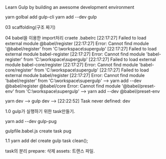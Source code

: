 Learn Gulp by building an awesome development environment

yarn golbal add gulp-cli
yarn add --dev gulp


03 scaffolding(구조 짜기)

04 babel을 이용한 import처리
craete .babelrc
[22:17:27] Failed to load external module @babel/register
[22:17:27] Error: Cannot find module '@babel/register' from 'C:\workspace\supergulp'
[22:17:27] Failed to load external module babel-register
[22:17:27] Error: Cannot find module 'babel-register' from 'C:\workspace\supergulp'
[22:17:27] Failed to load external module babel-core/register
[22:17:27] Error: Cannot find module 'babel-core/register' from 'C:\workspace\supergulp'
[22:17:27] Failed to load external module babel/register
[22:17:27] Error: Cannot find module 'babel/register' from 'C:\workspace\supergulp'
--> yarn add --dev @babel/register @babel/core
Error: Cannot find module '@babel/preset-env' from 'C:\workspace\supergulp'
--> yarn add --dev @babel/preset-env

yarn dev
--> gulp dev
--> [22:22:52] Task never defined: dev

1.0 gulp가 실행하기 위한 task만들기.

yarn add --dev gulp-pug

gulpfile.babel.js
create task pug

1.1 yarn add del
create gulp task clean();

task의 분리
prepare: 삭제
assets: 트랜스 파일.
